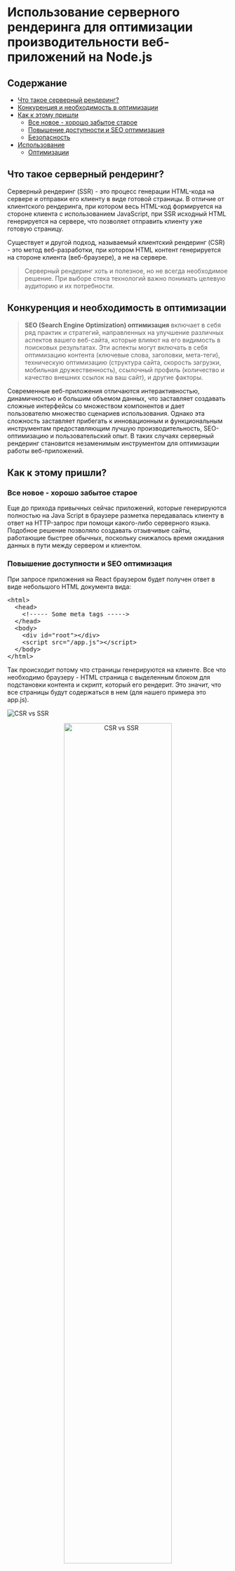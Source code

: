 # Использование серверного рендеринга для оптимизации производительности веб-приложений на Node.js

## Содержание
- [Что такое серверный рендеринг?](#ssr)
- [Конкуренция и необходимость в оптимизации](#оптимизации)
- [Как к этому пришли](#пришли)
  - [Все новое - хорошо забытое старое](#старое)
  - [Повышение доступности и SEO оптимизация](#seo)
  - [Безопасность](#безопасность)
- [Использование](#использование)
  - [Оптимизации](#оптимизации)
## <a name="ssr">Что такое серверный рендеринг?</a>

Серверный рендеринг (SSR) - это процесс генерации HTML-кода на сервере и отправки его клиенту в виде готовой страницы. В отличие от клиентского рендеринга, при котором весь HTML-код формируется на стороне клиента с использованием JavaScript, при SSR исходный HTML генерируется на сервере, что позволяет отправить клиенту уже готовую страницу.

Существует и другой подход, называемый клиентский рендеринг (CSR) - это метод веб-разработки, при котором HTML контент генерируется на стороне клиента (веб-браузере), а не на сервере.

> Серверный рендеринг хоть и полезное, но не всегда необходимое решение. При выборе стека технологий важно понимать целевую аудиторию и их потребности.


## <a name="оптимизации">Конкуренция и необходимость в оптимизации</a> 

> __SEO (Search Engine Optimization) оптимизация__ включает в себя ряд практик и стратегий, направленных на улучшение различных аспектов вашего веб-сайта, которые влияют на его видимость в поисковых результатах. Эти аспекты могут включать в себя оптимизацию контента (ключевые слова, заголовки, мета-теги), техническую оптимизацию (структура сайта, скорость загрузки, мобильная дружественность), ссылочный профиль (количество и качество внешних ссылок на ваш сайт), и другие факторы.

<p>Современные веб-приложения отличаются интерактивностью, динамичностью и большим объемом данных, что заставляет создавать сложные интерфейсы со множеством компонентов и дает пользователю множество сценариев использования. Однако эта сложность заставляет прибегать к инновационным и функциональным инструментам предоставляющим лучшую производительность, SEO-оптимизацию и пользовательский опыт. В таких случаях серверный рендеринг становится незаменимым инструментом для оптимизации работы веб-приложений. </p>

## <a name="пришли">Как к этому пришли?</a>

### <a name="старое">Все новое - хорошо забытое старое</a>
<p>Еще до прихода привычных сейчас приложений, которые генерируются полностью на Java Script в браузере разметка передавалась клиенту в ответ на HTTP-запрос при помощи какого-либо серверного языка. Подобное решение позволяло создавать отзывчивые сайты, работающие быстрее обычных, поскольку снижалось время ожидания данных в пути между сервером и клиентом. </p>

### <a name="seo">Повышение доступности и SEO оптимизация</a>
<p>При запросе приложения на React браузером будет получен ответ в виде небольшого HTML документа вида:</p>
<pre lang="html">
&lt;html&gt;
  &lt;head&gt;
    &lt;!----- Some meta tags -----&gt;
  &lt;/head&gt;
  &lt;body&gt;
    &lt;div id="root"&gt;&lt;/div&gt;
    &lt;script src="/app.js"&gt;&lt;/script&gt;
  &lt;/body&gt;
&lt;/html&gt;
</pre>

<p>Так происходит потому что страницы генерируются на клиенте. Все что необходимо браузеру - HTML страница с выделенным блоком для подстановки контента и скрипт, который его рендерит. Это значит, что все страницы будут содержаться в нем (для нашего примера это app.js).</p>

![CSR vs SSR](./Server-side-rendering-benefits-node-js/ssr_csr.png)
<p align="center">
  <img src="./Server-side-rendering-benefits-node-js/ssr_csr.png" alt="CSR vs SSR" width="70%" />
</p>


<p>То есть по мимо небольшого HTML файла браузер получает зачастую очень большой скрипт, что негативно скажется на владельцев маломощных устройств или устройств со слабым интернет-соединением так как им придется достаточно долго ждать загрузку, а если речь идет о маркетплейсах, образовательных порталах и других приложениях, оперирующих большими массивами данных, то даже клиенту с очень мощным устройством и быстрым интернетом придется подождать. Контент приложений использующих серверный рендеринг предоставляется клиенту в виде готовых HTML-страниц по запросу, что дает большое преимущество в скорости загрузки. Это так же позволяет браузерам легко индексировать контент страниц. (В случае простых SPA приложений большинство браузеров не может это сделать т.к. не поддерживают просмотр JavaScript файлов до отображения страницы). Такой подход обеспечивает им доступность для поисковых систем и улучшает позиции в результатах поиска, а так же приложение будет работать у клиентов с отключенным JavaScript.</p>

> Веб-скрейпинг (web scraping) - это процесс автоматического извлечения данных с веб-сайтов. Обычно скрейпинг используется для извлечения структурированных данных с веб-страниц, таких как цены товаров, контактная информация, новости и т. д. Эти данные затем могут быть сохранены, обработаны и использованы для различных целей, таких как анализ, сравнение цен, агрегация информации и многое другое.

<p>Часто для продвижения своих продуктов и услуг используются социальные сети. Для улучшения качества рекламы в них был придуман веб‑скрейпинг. Многие социальные сети, такие как Facebook и Twitter, используют его для получения информации о веб-сайтах, которыми пользователи хотят поделиться. Серверный рендеринг обеспечивает более надежное представление контента на странице по выше указанным причинам. Этот процесс позволяет социальным сетям автоматически извлекать заголовки, изображения и другие данные с веб-сайтов, чтобы создавать привлекательные карточки предварительного просмотра (preview cards) для отображения на платформе.</p>

### <a name="безопасность">Безопасность</a>

<p>Серверный рендеринг помогает предотвратить некоторые виды атак, такие как XSS (межсайтовый скриптинг — уязвимость системы безопасности, которая позволяет злоумышленнику размещать клиентские скрипты на веб-страницах). Поскольку контент рендерится на сервере и отправляется клиенту в виде готовой HTML-страницы, а не динамически создается на клиенте с использованием JavaScript, возможности для внедрения вредоносного кода снижаются. По мимо этого разработчикам в целом легче контролировать доступность данных получаемых клиентом, в том числе управление авторизацией.</p>

__Итак, получается преимущество в:__
- __Доступности__
- __Видимости__
- __Инструментах продвижения__
- __Безопасности__

## <a name="использование">Использование</a>

### <a name="оптимизации">Оптимизации</a>

<p>SSR уже из коробки обладает достоинствами, однако его отличия от приложений, генерирующих HTML разметку при помощи скрипта на клиенте дают разработчикам большое количество возможностей дополнительной оптимизации скорости доступности и безопасности.</p>

При разработке приложения очень важно правильно __манипулировать данными__. SSR удобен для этого, т.к. есть возможность загрузить их заранее на сервере, но ничего не мешает запросить их на клиенте. Как можно больше информации должно загружаться во время рендеринга страницы на сервере. В таком случае пропадет необходимость запрашивать их с клиента, это ускорит загрузку страницы, что как следствие учлучшит пользовательский опыт. Предварительная загрузка данных так же обеспечит их видимость поисковыми роботами, что улучшит SEO-показатели приложения. Конечно, это не касается конфиденциальных данных.


<p>Вообще поисковая система сложна и смотрит на большое количество характеристик сайта. Генерация страниц на сервере помогает провести некоторые оптимизации:</p>

- META теги
  <p>SSR приложения позволяют на каждой странице использовать уникальные <br>META теги<br>
  <pre lang="html">&lt;title&gt;, &lt;meta name="description"&gt;</pre>
  это способствует лучшей индексации</p>
- URL-адреса
  <p>Создавайте читаемые и информативные URL-адреса для каждой страницы вашего приложения. Это поможет поисковым системам лучше понять содержание вашего сайта и повысит его рейтинг.</p>
- Теги со смыслом
  <p>Таким тегами является например заголовок. Используйте их для выделения контента и структуры. Это поможет поисковым системам.</p>
<p>Так же стоит постоянно проводить мониторинг (например с помощью Google Analytics). Это поможет отследить эффективность SEO стратегии.</p>

<p>В случае оптимизации производительности SSR уже благодаря своим принципам дает сильный прирост "из коробки". Однако силить его так же можно усилить:</p>

- Сжатие изображений и выбор формата
- Оптимизация запросов к серверу и количества передаваемых данных
- Кэширование ресурсов
  <p>Используйте HTTP-кэширование для хранения копий ресурсов на стороне клиента или на сервере. Это позволяет браузеру избежать повторной загрузки ресурсов, которые не изменились с предыдущего запроса.</p>
- Ленивая загрузка ресурсов
  <p>Применяйте ленивую загрузку изображений, скриптов и стилей, чтобы отложить загрузку ресурсов, которые не отображаются сразу при загрузке страницы. Например, используйте атрибут loading="lazy" для изображений, если они запрашиваются на клиенте.</p>
- Найти узкие места можно так же при помощи средств мониторинга.

  
